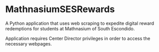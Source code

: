 # MathnasiumSESRewards
A Python application that uses web scraping to expedite digital reward redemptions for students at Mathnasium of South Escondido.

Application requires Center Director privileges in order to access the necessary webpages. 
